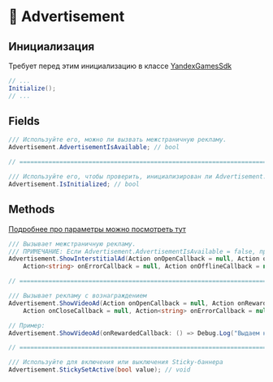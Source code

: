 ﻿# 📢 Advertisement
## Инициализация
Требует перед этим инициализацию в классе [YandexGamesSdk](YandexGamesSdk.md)
```csharp
// ...
Initialize();
// ...
```

## Fields
```csharp
/// Используйте его, можно ли вызвать межстраничную рекламу.
Advertisement.AdvertisementIsAvailable; // bool

// ============================================================================= //

/// Используйте его, чтобы проверить, инициализирован ли Advertisement.
Advertisement.IsInitialized; // bool
```

## Methods
[Подробнее про параметры можно посмотреть тут](https://yandex.ru/dev/games/doc/ru/sdk/sdk-adv)
```csharp
/// Вызывает межстраничную рекламу.
/// ПРИМЕЧАНИЕ: Если Advertisement.AdvertisementIsAvailable = false, при вызове метода будет всегда onErrorCallback.
Advertisement.ShowInterstitialAd(Action onOpenCallback = null, Action onCloseCallback = null, 
    Action<string> onErrorCallback = null, Action onOfflineCallback = null); // void

// ============================================================================= //

/// Вызывает рекламу с вознаграждением
Advertisement.ShowVideoAd(Action onOpenCallback = null, Action onRewardedCallback = null, 
    Action onCloseCallback = null, Action<string> onErrorCallback = null); // void

// Пример:
Advertisement.ShowVideoAd(onRewardedCallback: () => Debug.Log("Выдаем награду игроку."));

// ============================================================================= //

/// Используйте для включения или выключения Sticky-баннера
Advertisement.StickySetActive(bool value); // void
```